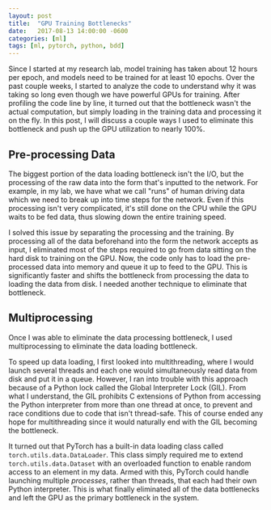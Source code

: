 ```yaml
---
layout: post
title:  "GPU Training Bottlenecks"
date:   2017-08-13 14:00:00 -0600
categories: [ml]
tags: [ml, pytorch, python, bdd]
---
```

Since I started at my research lab, model training has taken about 12 hours per epoch, and models need to be trained for at least 10 epochs. Over the past couple weeks, I started to analyze the code to understand why it was taking so long even though we have powerful GPUs for training. After profiling the code line by line, it turned out that the bottleneck wasn't the actual computation, but simply loading in the training data and processing it on the fly. In this post, I will discuss a couple ways I used to eliminate this bottleneck and push up the GPU utilization to nearly 100%.

## Pre-processing Data
The biggest portion of the data loading bottleneck isn't the I/O, but the processing of the raw data into the form that's inputted to the network. For example, in my lab, we have what we call "runs" of human driving data which we need to break up into time steps for the network. Even if this processing isn't very complicated, it's still done on the CPU while the GPU waits to be fed data, thus slowing down the entire training speed.

I solved this issue by separating the processing and the training. By processing all of the data beforehand into the form the network accepts as input, I eliminated most of the steps required to go from data sitting on the hard disk to training on the GPU. Now, the code only has to load the pre-processed data into memory and queue it up to feed to the GPU. This is significantly faster and shifts the bottleneck from processing the data to loading the data from disk. I needed another technique to eliminate that bottleneck.

## Multiprocessing
Once I was able to eliminate the data processing bottleneck, I used multiprocessing to eliminate the data loading bottleneck.

To speed up data loading, I first looked into multithreading, where I would launch several threads and each one would simultaneously read data from disk and put it in a queue. However, I ran into trouble with this approach because of a Python lock called the Global Interpreter Lock (GIL). From what I understand, the GIL prohibits C extensions of Python from accessing the Python interpreter from more than one thread at once, to prevent and race conditions due to code that isn't thread-safe. This of course ended any hope for multithreading since it would naturally end with the GIL becoming the bottleneck.

It turned out that PyTorch has a built-in data loading class called `torch.utils.data.DataLoader`. This class simply required me to extend `torch.utils.data.Dataset` with an overloaded function to enable random access to an element in my data. Armed with this, PyTorch could handle launching multiple *processes*, rather than threads, that each had their own Python interpreter. This is what finally eliminated all of the data bottlenecks and left the GPU as the primary bottleneck in the system.
